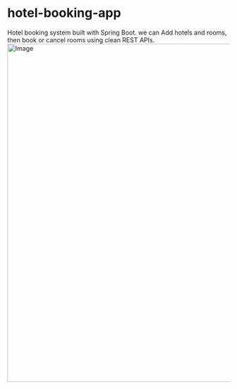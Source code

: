 # hotel-booking-app

Hotel booking system built with Spring Boot. we can Add hotels and rooms, then book or cancel rooms using clean REST APIs.
<img width="1366" height="768" alt="Image" src="https://github.com/user-attachments/assets/4faa2ed8-dfd1-4064-91a1-c72cdf747984" />
